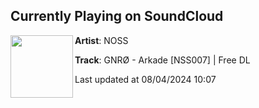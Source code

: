 ## Currently Playing on SoundCloud

[<img align="left" width="100" src="https://i1.sndcdn.com/artworks-BuwooAbGCtKuI3Lu-puobBQ-t500x500.jpg">](https://soundcloud.com/noss-label/free-dl-gnro-arkade-nss007)

**Artist**: NOSS 

**Track**: GNRØ - Arkade [NSS007] | Free DL

Last updated at 08/04/2024 10:07
